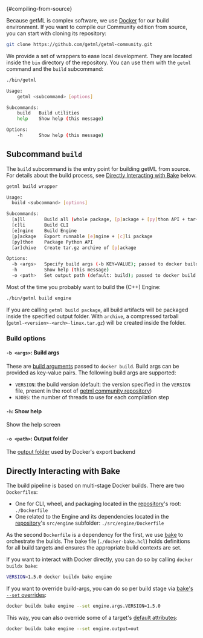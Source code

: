 
[](){#compiling-from-source}

Because getML is complex software, we use [Docker](https://www.docker.com/) for our build environment. If you want to compile our Community edition from source, you can start with cloning its repository:

```bash
git clone https://github.com/getml/getml-community.git
```

We provide a set of wrappers to ease local development. They are located inside the `bin` directory of the repository. You can use them with the `getml` command and the `build` subcommand:

```bash
./bin/getml

Usage:
    getml <subcommand> [options]

Subcommands:
    build   Build utilities
    help    Show help (this message)

Options:
    -h      Show help (this message)
```

## Subcommand `build` 

The `build` subcommand is the entry point for building getML from source. For details about the build process, see [Directly Interacting with Bake](#directly-interacting-with-bake) below.

``` bash
getml build wrapper

Usage:
  build <subcommand> [options]

Subcommands:
  [a]ll       Build all (whole package, [p]ackage + [py]thon API + tar+gz [ar]chive)
  [c]li       Build CLI
  [e]ngine    Build Engine
  [p]ackage   Export runnable [e]ngine + [c]li package
  [py]thon    Package Python API
  [ar]chive   Create tar.gz archive of [p]ackage

Options:
  -b <args>   Specify build args (-b KEY=VALUE); passed to docker build
  -h          Show help (this message)
  -o <path>   Set output path (default: build); passed to docker build
```

Most of the time you probably want to build the (C++) Engine:

```bash
./bin/getml build engine
```

If you are calling `getml build package`, all build artifacts will be packaged inside the specified output folder. With `archive`, a compressed tarball (`getml-<version>-<arch>-linux.tar.gz`) will be created inside the folder.

### Build options

#### `-b <args>`: Build args 
These are [build arguments](https://docs.docker.com/build/guide/build-args/) passed to `docker build`. Build args can be provided as key-value pairs. The following build args are supported:

- `VERSION`: the build version (default: the version specified in the `VERSION` file, present in the root of [getml community repository](https://github.com/getml/getml-community))
- `NJOBS`: the number of threads to use for each compilation step

#### `-h`: Show help
Show the help screen

#### `-o <path>`: Output folder
The [output folder](https://docs.docker.com/build/exporters/) used by Docker's export backend

## Directly Interacting with Bake
The build pipeline is based on multi-stage Docker builds. There are two `Dockerfile`s:

- One for CLI, wheel, and packaging located in the [repository](https://github.com/getml/getml-community)'s root:
  `./Dockerfile`
- One related to the Engine and its dependencies located in the [repository](https://github.com/getml/getml-community)'s `src/engine` subfolder:
  `./src/engine/Dockerfile`

As the second `Dockerfile` is a dependency for the first, we use [bake](https://docs.docker.com/build/bake/) to orchestrate the builds. The bake file (`./docker-bake.hcl`) holds definitions for all build targets and ensures the appropriate build contexts are set.

If you want to interact with Docker directly, you can do so by calling `docker buildx bake`:

``` bash
VERSION=1.5.0 docker buildx bake engine
```

If you want to override build-args, you can do so per build stage via [bake's `--set` overrides](https://docs.docker.com/reference/cli/docker/buildx/bake/#set):

``` bash
docker buildx bake engine --set engine.args.VERSION=1.5.0
```

This way, you can also override some of a target's [default attributes](https://docs.docker.com/reference/cli/docker/buildx/bake/#set):

``` bash
docker buildx bake engine --set engine.output=out
```

